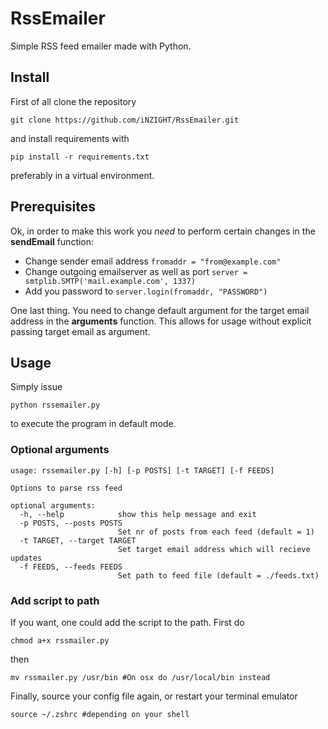 # RssEmailer
Simple RSS feed emailer made with Python.

## Install
First of all clone the repository
```
git clone https://github.com/iNZIGHT/RssEmailer.git
```
and install requirements with
```
pip install -r requirements.txt
``` 
preferably in a virtual environment.

## Prerequisites 
Ok, in order to make this work  you *need* to perform certain changes in the **sendEmail** function:
  * Change sender email address ```fromaddr = "from@example.com" ```
  * Change outgoing emailserver as well as port ```server = smtplib.SMTP('mail.example.com', 1337)```
  * Add you password to ```server.login(fromaddr, "PASSWORD")```
  
One last thing. You need to change default argument for the target email address in the **arguments** function. This allows for usage without explicit passing target email as argument.

## Usage
Simply issue 
```
python rssemailer.py
```
to execute the program in default mode. 
### Optional arguments 
```
usage: rssemailer.py [-h] [-p POSTS] [-t TARGET] [-f FEEDS]

Options to parse rss feed

optional arguments:
  -h, --help            show this help message and exit
  -p POSTS, --posts POSTS
                        Set nr of posts from each feed (default = 1)
  -t TARGET, --target TARGET
                        Set target email address which will recieve updates
  -f FEEDS, --feeds FEEDS
                        Set path to feed file (default = ./feeds.txt)
```
### Add script to path
If you want, one could add the script to the path. First do
```
chmod a+x rssmailer.py
```
then 
```
mv rssmailer.py /usr/bin #On osx do /usr/local/bin instead
```
Finally, source your config file again, or restart your terminal emulator
```
source ~/.zshrc #depending on your shell
```
